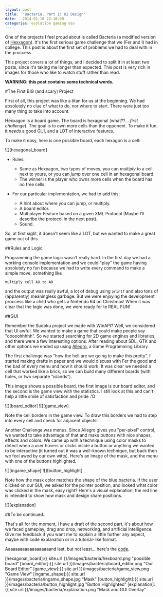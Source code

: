 ```yaml
---
layout: post
title:  "Bacteria, Part 1: UI Design"
date:   2014-01-10 22:10:00
categories: evolution gaming dev
---
```


One of the projects I feel proud about is called Bacteria (a modified version of [Hexxagon](http://hexxagon.com/)). It's the first
serious game challenge that we (Fer and I) had in college. This post is about the first set of problems we had to deal with in
the proccess.

This project covers a lot of things, and I decided to split it in at least two posts, since it's taking me longer
than expected. This post is very rich in images for those who like to watch stuff rather than read.

**WARNING: this post contains some technical words.**

#The First BIG (and scary) Project

First of all, this project was like a titan for us at the beginning. We had absolutely no clue of what to do, nor where to start.
There were just too many thing to take into account.

Hexxagon is a board game. The board is hexagonal (what??... *first challenge*). The goal is to own more cells than the opponent.
To make it fun, it *needs* a good [GUI](http://en.wikipedia.org/wiki/Graphical_user_interface), and a LOT of interactive features. 

To make it easy, here is one possible board, each hexagon is a cell:

![][hexagonal_board]

 * Rules:
     * Same as Hexxagon, two types of moves, you can *multiply* to a cell next to yours, or you can *jump*  over one cell
	   in an hexagonal board.
	 * The winner is the player who owns more cells when the board has no free cells.

 * For our particular implementation, we had to add this:
     * A hint about where you can jump, or multiply.
	 * A board editor.
	 * Multiplayer Feature based on a given XML Protocol (Maybe I'll describe the protocol in the next post).
	 * Sound.

So, at first sight, it doesn't seem like a LOT, but we wanted to make a great game out of this.

##Rules and Logic

Programming the game logic wasn't really hard. In the first day we had a working console implementation and we could "play" the
game having absolutely no fun because we had to write every command to make a simple move, something like

    multiply cell A8 to A9

and the output was really awful, a lot of debug using `printf` and also tons of (apparently) meaningless garbage. But we were enjoying
the development proccess like a child who gets a Nintendo 64 on Christmas! When it was clear that the logic was done, we were ready
for te REAL FUN!

##GUI

Remember the Sudoku project we made with WinAPI? Well, we considered that UI awful. We wanted to make a game that could make
people say "ooooohhhhh". So we started searching for 2D game engines and libraries, and there were a few interesting options.
After reading about SDL, GTK and other options we ended up using [Allegro](http://alleg.sourceforge.net/), a Game Programming
Library.

The first challenge was "how the hell are we going to make this pretty". I started making drafts in paper and we would discuss with Fer
the good and the bad of every menu and how it should work. It was clear we needed a cell that worked like a brick, so we
can build many different boards (with holes, or two separate "islands").

This image shows a possible board, the first image is our board editor, and the second is the game view with the statistics.
I still look at this and can't help a little smile of satisfaction and pride :'D

![][board_editor]
![][game_view]

Note the cell borders in the game view. To draw this borders we had to step into every cell and check for adjacent objects!

Another Challenge was menus. Since Allegro gives you "per-pixel" control, we wanted to take advantage of that and make buttons
with nice shapes, effects and colors. We came up with a technique using color masks to detect when a user hovers or clicks inside
a button or anything we wanted to be interactive (it turned out it was a well-known technique, but back then we feel awed by our
own witts). Here's an Image of the mask, and the menu with one of the buttons highlighted.

![][ingame_shape]
![][button_highlight]

Note how the mask color matches the shape of the blue bacteria. If the user clicked on our GUI, we asked for the pointer position,
and looked what color was clicked in the mask, easy right? Here's a visual explanation, the red line is intended to show how
mask and design share positions.

![][explanation]

##To be continued..

That's all for the moment, I have a draft of the second part, it's about how we faced gameplay, drag and drop, networking, and
artificial intelligence. Give me feedback if you want me to explain a little further any aspect, maybe with code explanation or
in a tutorial-like format.

Aaaaaaaaaaaaaaaaaaand last, but not least... here's the [code](https://github.com/torresmateo/Bacteria).

[hexagonal_board]:{{ site.url }}/images/bacteria/hexboard.png "possible board"
[board_editor]:{{ site.url }}/images/bacteria/board_editor.png "Our Board Editor"
[game_view]:{{ site.url }}/images/bacteria/game_view.png "Game View"
[ingame_shape]:{{ site.url }}/images/bacteria/ingame_shape.jpg "Mask"
[button_highlight]:{{ site.url }}/images/bacteria/button_highlight.jpg "Button Highlighted"
[explanation]:{{ site.url }}/images/bacteria/explanation.png "Mask and GUI Overlay"
